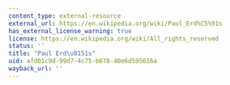 ```yaml
---
content_type: external-resource
external_url: https://en.wikipedia.org/wiki/Paul_Erd%C5%91s
has_external_license_warning: true
license: https://en.wikipedia.org/wiki/All_rights_reserved
status: ''
title: "Paul Erd\u0151s"
uid: afd01c9d-99d7-4c75-b678-40e6d595616a
wayback_url: ''
---
```

